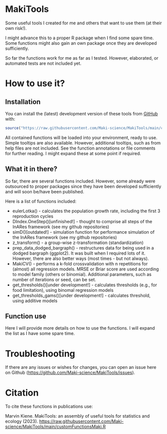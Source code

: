 # MakiTools
Some useful tools I created for me and others that want to use them (at their own risk!).

I might advance this to a proper R package when I find some spare time. Some functions might also gain an own package once they are developed sufficiently.

So far the functions work for me as far as I tested. However, elaborated, or automated tests are not included yet.


# How to use it?
## Installation
You can install the (latest) development version of these tools from [GitHub](https://github.com/) with:

``` r
source("https://raw.githubusercontent.com/Maki-science/MakiTools/main/customFunctionsMaki.R")

```
All contained functions will be loaded into your environment, ready to use.
Simple tooltips are also available. However, additional tooltips, such as from help files are not included.
See the function annotations or file comments for further reading. I might expand these at some point if required.


## What it in there?
So far, there are several functions included. However, some already were outsourced to proper packages since they have been developed sufficiently and will soon be/have been published.

Here is a list of functions included:

  - eulerLotka() - calculates the population growth rate, including the first 3 reproduction cycles
  - DIndex.OneStep()[unfinished!] - thought to comprise all steps of the InARes framework (see my github repositories)
  - simD()[outdated!] - simulation function for performance simulation of the InARes framework (see my github repositories)
  - z_transform() - a group-wise z-transformation (standardization)
  - prep_data_dodged_bargraph() - restructures data for being used in a dodged bargraph (ggplot2). It was built when I required lots of it. However, there are also better ways (most times - but not always).
  - MakiCV() - performs a k-fold crossvalidation with n repetitions for (almost) all regression models. MRSE or Briar score are used according to model family (others or binomial). Additional parameters, such as number of iterations or seed, can be set.
  - get_thresholds()[under development!] - calculates thresholds (e.g., for food limitation), using binomal regression models
  - get_thresholds_gams()[under development!] - calculates threshold, using additive models


## Function use
Here I will provide more details on how to use the functions. I will expand the list as I have some spare time.





# Troubleshooting
If there are any issues or wishes for changes, you can open an issue here on Github (https://github.com/Maki-science/MakiTools/issues).


# Citation
To cite these functions in publications use:

Marvin Kiene.
MakiTools: an assembly of useful tools for statistics and ecology (2023).
https://raw.githubusercontent.com/Maki-science/MakiTools/main/customFunctionsMaki.R
